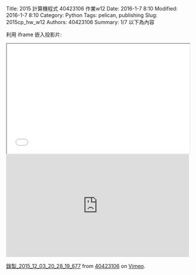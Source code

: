 Title: 2015 計算機程式 40423106 作業w12
Date: 2016-1-7 8:10
Modified: 2016-1-7 8:10
Category: Python
Tags: pelican, publishing
Slug: 2015cp_hw_w12
Authors: 40423106
Summary: 1/7
以下為內容

利用 iframe 嵌入投影片:

<iframe src="simplest12.html" width="500" height="300"></iframe>






<iframe src="https://player.vimeo.com/video/147714482" width="500" height="281" frameborder="0" webkitallowfullscreen mozallowfullscreen allowfullscreen></iframe> <p><a href="https://vimeo.com/147714482">錄製_2015_12_03_20_28_19_677</a> from <a href="https://vimeo.com/user45854799">40423106</a> on <a href="https://vimeo.com">Vimeo</a>.</p>